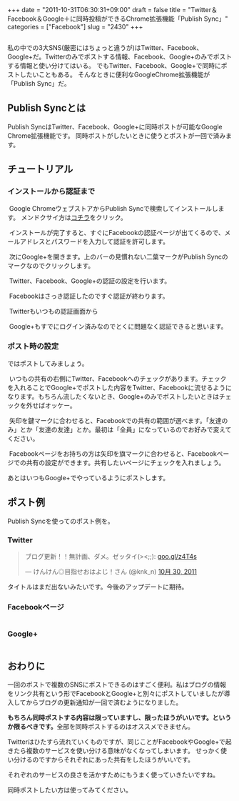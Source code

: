 +++
date = "2011-10-31T06:30:31+09:00"
draft = false
title = "Twitter＆Facebook＆Google＋に同時投稿ができるChrome拡張機能「Publish Sync」"
categories = ["Facebook"]
slug = "2430"
+++

<a href="http://knk-n.com/wp-content/uploads/2011/10/publishsync.jpg"><img class="articleImg" src="http://knk-n.com/wp-content/uploads/2011/10/publishsync.jpg" alt="" width="" height=""/></a>

私の中での3大SNS(厳密にはちょっと違うが)はTwitter、Facebook、Google+だ。Twitterのみでポストする情報、Facebook、Google+のみでポストする情報と使い分けてはいる。
でもTwitter、Facebook、Google+で同時にポストしたいこともある。
そんなときに便利なGoogleChrome拡張機能が「Publish Sync」だ。<!--more--><h2>Publish Syncとは</h2>
Publish SyncはTwitter、Facebook、Google+に同時ポストが可能なGoogle Chrome拡張機能です。
同時ポストがしたいときに使うとポストが一回で済みます。


<h2>チュートリアル</h2>
<h3>インストールから認証まで</h3>
<a href="http://knk-n.com/wp-content/uploads/2011/10/0012.jpg"><img class="articleImg" src="http://knk-n.com/wp-content/uploads/2011/10/0012.jpg" alt="" width="" height=""/></a>
Google ChromeウェブストアからPublish Syncで検索してインストールします。
メンドクサイ方は<a href="https://chrome.google.com/webstore/detail/aamklbolfkledofgpbdllkangemkfdnb?hl=ja" target="_blank">コチラ</a>をクリック。

<a href="http://knk-n.com/wp-content/uploads/2011/10/0021.jpg"><img class="articleImg" src="http://knk-n.com/wp-content/uploads/2011/10/0021.jpg" alt="" width="" height=""/></a>
インストールが完了すると、すぐにFacebookの認証ページが出てくるので、メールアドレスとパスワードを入力して認証を許可します。

<a href="http://knk-n.com/wp-content/uploads/2011/10/0031.jpg"><img class="articleImg" src="http://knk-n.com/wp-content/uploads/2011/10/0031.jpg" alt="" width="" height=""/></a>
次にGoogle+を開きます。上のバーの見慣れない二葉マークがPublish Syncのマークなのでクリックします。

<a href="http://knk-n.com/wp-content/uploads/2011/10/004.jpg"><img class="articleImg" src="http://knk-n.com/wp-content/uploads/2011/10/004.jpg" alt="" width="" height=""/></a>
Twitter、Facebook、Google+の認証の設定を行います。

<a href="http://knk-n.com/wp-content/uploads/2011/10/0052.jpg"><img class="articleImg" src="http://knk-n.com/wp-content/uploads/2011/10/0052.jpg" alt="" width="" height=""/></a>
Facebookはさっき認証したのですぐ認証が終わります。

<a href="http://knk-n.com/wp-content/uploads/2011/10/0061.jpg"><img class="articleImg" src="http://knk-n.com/wp-content/uploads/2011/10/0061.jpg" alt="" width="" height=""/></a>
Twitterもいつもの認証画面から

<a href="http://knk-n.com/wp-content/uploads/2011/10/0071.jpg"><img class="articleImg" src="http://knk-n.com/wp-content/uploads/2011/10/0071.jpg" alt="" width="" height=""/></a>
Google+もすでにログイン済みなのでとくに問題なく認証できると思います。


<h3>ポスト時の設定</h3>
ではポストしてみましょう。

<a href="http://knk-n.com/wp-content/uploads/2011/10/0081.jpg"><img class="articleImg" src="http://knk-n.com/wp-content/uploads/2011/10/0081.jpg" alt="" width="" height=""/></a>
いつもの共有の右側にTwitter、Facebookへのチェックがあります。チェックを入れることでGoogle+でポストした内容をTwitter、Facebookに流せるようになります。もちろん流したくないとき、Google+のみでポストしたいときはチェックを外せばオッケー。

<a href="http://knk-n.com/wp-content/uploads/2011/10/0092.jpg"><img class="articleImg" src="http://knk-n.com/wp-content/uploads/2011/10/0092.jpg" alt="" width="" height=""/></a>
矢印を鍵マークに合わせると、Facebookでの共有の範囲が選べます。「友達のみ」とか「友達の友達」とか。最初は「全員」になっているのでお好みで変えてください。

<a href="http://knk-n.com/wp-content/uploads/2011/10/0102.jpg"><img class="articleImg" src="http://knk-n.com/wp-content/uploads/2011/10/0102.jpg" alt="" width="" height=""/></a>
Facebookページをお持ちの方は矢印を旗マークに合わせると、Facebookページでの共有の設定ができます。共有したいページにチェックを入れましょう。

あとはいつもGoogle+でやっているようにポストします。

<h2>ポスト例</h2>
Publish Syncを使ってのポスト例を。
<h3>Twitter</h3>

<blockquote class="twitter-tweet" lang="ja"><p>ブログ更新！！無計画、ダメ。ゼッタイ(&gt;&lt;;;): <a href="http://t.co/KG8oPHd7" title="http://goo.gl/z4T4s">goo.gl/z4T4s</a></p>&mdash; けんけん◎目指せおはよじ！さん (@knk_n) <a href="https://twitter.com/knk_n/status/130651520088801281" data-datetime="2011-10-30T14:25:24+00:00">10月 30, 2011</a></blockquote>

タイトルはまだ出ないみたいです。今後のアップデートに期待。
<h3>Facebookページ</h3>
<a href="http://knk-n.com/wp-content/uploads/2011/10/011.jpg"><img class="articleImg" src="http://knk-n.com/wp-content/uploads/2011/10/011.jpg" alt="" width="" height=""/></a>

<h3>Google+</h3>
<a href="http://knk-n.com/wp-content/uploads/2011/10/0122.jpg"><img class="articleImg" src="http://knk-n.com/wp-content/uploads/2011/10/0122.jpg" alt="" width="" height=""/></a>

<h2>おわりに</h2>
一回のポストで複数のSNSにポストできるのはすごく便利。私はブログの情報をリンク共有という形でFacebookとGoogle+と別々にポストしていましたが導入してからブログの更新通知が一回で済むようになりました。


<strong>もちろん同時ポストする内容は限っていますし、限ったほうがいいです。というか限るべきです。</strong>全部を同時ポストするのはオススメできません。

Twitterはひたすら流れていくものですが、同じことがFacebookやGoogle+で起きたら複数のサービスを使い分ける意味がなくなってしまいます。
せっかく使い分けるのですからそれぞれにあった共有をしたほうがいいです。

それぞれのサービスの良さを活かすためにもうまく使っていきたいですね。

同時ポストしたい方は使ってみてください。
